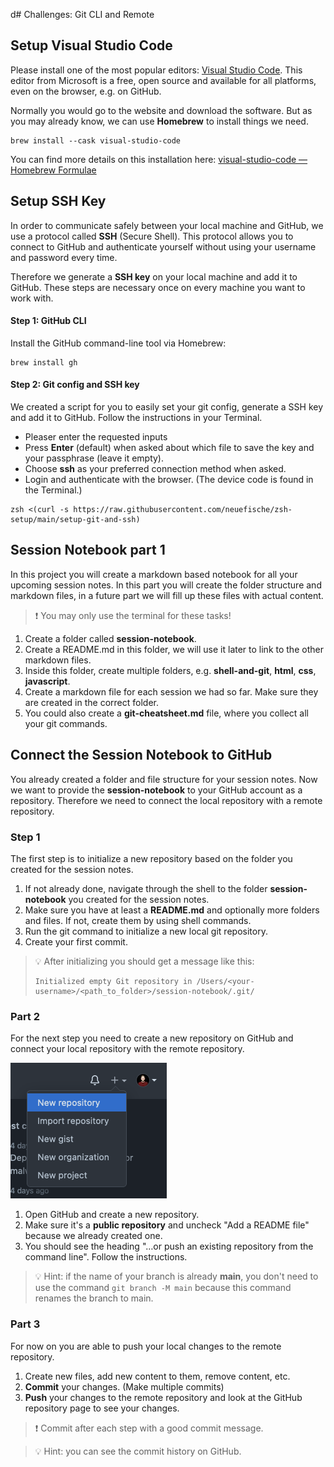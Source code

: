 d# Challenges: Git CLI and Remote

## Setup Visual Studio Code

Please install one of the most popular editors:
[Visual Studio Code](https://code.visualstudio.com/). This editor from Microsoft is a free, open
source and available for all platforms, even on the browser, e.g. on GitHub.

Normally you would go to the website and download the software. But as you may already know, we can
use **Homebrew** to install things we need.

```shell
brew install --cask visual-studio-code
```

You can find more details on this installation here:
[visual-studio-code — Homebrew Formulae](https://formulae.brew.sh/cask/visual-studio-code)

## Setup SSH Key

In order to communicate safely between your local machine and GitHub, we use a protocol called
**SSH** (Secure Shell). This protocol allows you to connect to GitHub and authenticate yourself
without using your username and password every time.

Therefore we generate a **SSH key** on your local machine and add it to GitHub. These steps are
necessary once on every machine you want to work with.

#### Step 1: GitHub CLI

Install the GitHub command-line tool via Homebrew:

```
brew install gh
```

#### Step 2: Git config and SSH key

We created a script for you to easily set your git config, generate a SSH key and add it to GitHub.
Follow the instructions in your Terminal.

- Pleaser enter the requested inputs
- Press **Enter** (default) when asked about which file to save the key and your passphrase (leave
  it empty).
- Choose **ssh** as your preferred connection method when asked.
- Login and authenticate with the browser. (The device code is found in the Terminal.)

```
zsh <(curl -s https://raw.githubusercontent.com/neuefische/zsh-setup/main/setup-git-and-ssh)
```

## Session Notebook part 1

In this project you will create a markdown based notebook for all your upcoming session notes. In
this part you will create the folder structure and markdown files, in a future part we will fill up
these files with actual content.

> ❗️ You may only use the terminal for these tasks!

1. Create a folder called **session-notebook**.
2. Create a README.md in this folder, we will use it later to link to the other markdown files.
3. Inside this folder, create multiple folders, e.g. **shell-and-git**, **html**, **css**,
   **javascript**.
4. Create a markdown file for each session we had so far. Make sure they are created in the correct
   folder.
5. You could also create a **git-cheatsheet.md** file, where you collect all your git commands.

## Connect the Session Notebook to GitHub

You already created a folder and file structure for your session notes. Now we want to provide the
**session-notebook** to your GitHub account as a repository. Therefore we need to connect the local
repository with a remote repository.

### Step 1

The first step is to initialize a new repository based on the folder you created for the session
notes.

1. If not already done, navigate through the shell to the folder **session-notebook** you created
   for the session notes.
2. Make sure you have at least a **README.md** and optionally more folders and files. If not, create
   them by using shell commands.
3. Run the git command to initialize a new local git repository.
4. Create your first commit.

> 💡 After initializing you should get a message like this:
>
> ```
> Initialized empty Git repository in /Users/<your-username>/<path_to_folder>/session-notebook/.git/
> ```

### Part 2

For the next step you need to create a new repository on GitHub and connect your local repository
with the remote repository.

![Create a new GitHub repository](assets/create-new-repository.png)

1.  Open GitHub and create a new repository.
2.  Make sure it's a **public repository** and uncheck "Add a README file" because we already
    created one.
3.  You should see the heading "…or push an existing repository from the command line". Follow the
    instructions.

> 💡 Hint: if the name of your branch is already **main**, you don't need to use the command
> `git branch -M main` because this command renames the branch to main.

### Part 3

For now on you are able to push your local changes to the remote repository.

1. Create new files, add new content to them, remove content, etc.
2. **Commit** your changes. (Make multiple commits)
3. **Push** your changes to the remote repository and look at the GitHub repository page to see your
   changes.

> ❗️ Commit after each step with a good commit message.

> 💡 Hint: you can see the commit history on GitHub.
